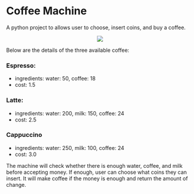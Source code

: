 # Coffee Machine
A python project to allows user to choose, insert coins, and buy a coffee.

<p align = "center">
  <img src = "https://5.imimg.com/data5/FS/TG/MU/SELLER-10771349/tea-coffee-vending-machine-500x500.jpg"
       </p>

Below are the details of the three available coffee:

### Espresso:
  - ingredients: water: 50, coffee: 18
  - cost: 1.5
### Latte:
  - ingredients: water: 200, milk: 150, coffee: 24
  - cost: 2.5
### Cappuccino
  - ingredients: water: 250, milk: 100, coffee: 24
  - cost: 3.0
  
The machine will check whether there is enough water, coffee, and milk before accepting money. If enough, user can choose what coins they can insert.
It will make coffee if the money is enough and return the amount of change.
